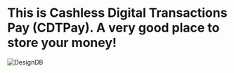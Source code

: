# This is Cashless Digital Transactions Pay (CDTPay). A very good place to store your money!
![DesignDB](https://user-images.githubusercontent.com/73392859/233918153-ad04ec07-83ba-49c3-854a-842dd1e12644.jpg)
